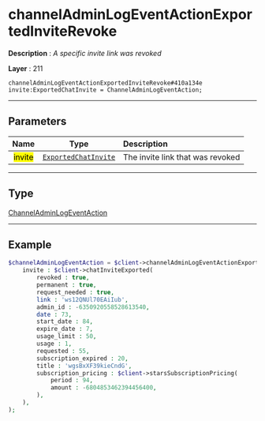 # channelAdminLogEventActionExportedInviteRevoke

**Description** : *A specific invite link was revoked*

**Layer** : 211

```tl
channelAdminLogEventActionExportedInviteRevoke#410a134e invite:ExportedChatInvite = ChannelAdminLogEventAction;
```

---

## Parameters

| Name | Type | Description |
| :---: | :---: | :--- |
| <mark>invite</mark> | [`ExportedChatInvite`](type/ExportedChatInvite) | The invite link that was revoked |

---

## Type

[ChannelAdminLogEventAction](type/ChannelAdminLogEventAction)

---

## Example

```php
$channelAdminLogEventAction = $client->channelAdminLogEventActionExportedInviteRevoke(
	invite : $client->chatInviteExported(
		revoked : true,
		permanent : true,
		request_needed : true,
		link : 'ws12QNUl70EAiIub',
		admin_id : -6350920558528613540,
		date : 73,
		start_date : 84,
		expire_date : 7,
		usage_limit : 50,
		usage : 1,
		requested : 55,
		subscription_expired : 20,
		title : 'wgsBxXF39kieCndG',
		subscription_pricing : $client->starsSubscriptionPricing(
			period : 94,
			amount : -6804853462394456400,
		),
	),
);
```